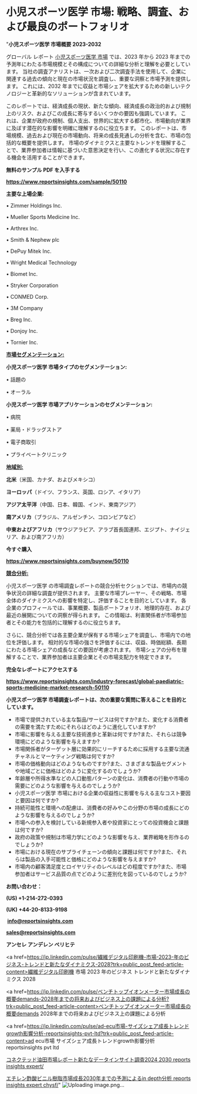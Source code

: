 # 小児スポーツ医学 市場: 戦略、調査、および最良のポートフォリオ

"<strong>小児スポーツ医学 市場概要 2023-2032</strong>

グローバル レポート <a href=https://www.reportsinsights.com/sample/50110>小児スポーツ医学 市場</a> では、2023 年から 2023 年までの予測年にわたる市場規模とその構成についての詳細な分析と理解を必要としています。 当社の調査アナリストは、一次および二次調査手法を使用して、企業に関連する過去の傾向と現在の市場状況を調査し、重要な洞察と市場予測を提供します。 これには、2032 年までに収益と市場シェアを拡大​​するための新しいテクノロジーと革新的なソリューションが含まれています。

このレポートでは、経済成長の現状、新たな傾向、経済成長の政治的および規制上のリスク、およびこの成長に寄与するいくつかの要因も強調しています。 これは、企業が政府の規制、個人支出、世界的に拡大する都市化、市場動向が業界に及ぼす潜在的な影響を明確に理解するのに役立ちます。 このレポートは、市場規模、過去および現在の市場動向、将来の成長見通しの分析を含む、市場の包括的な概要を提供します。 市場のダイナミクスと主要なトレンドを理解することで、業界参加者は情報に基づいた意思決定を行い、この進化する状況に存在する機会を活用することができます。

<strong><b>無料のサンプル PDF を入手する</b></strong>

<a href=https://www.reportsinsights.com/sample/50110><strong><u>https://www.reportsinsights.com/sample/50110</u></strong></a>

<strong>主要な上場企業:</strong>

• Zimmer Holdings  Inc.

• Mueller Sports Medicine Inc.

• Arthrex Inc.

• Smith & Nephew plc

• DePuy Mitek Inc.

• Wright Medical Technology

• Biomet  Inc.

• Stryker Corporation

• CONMED Corp.

• 3M Company

• Breg  Inc.

• Donjoy  Inc.

• Tornier  Inc.

<strong><u>市場セグメンテーション</u></strong><strong><u>:</u></strong>

<strong>小児スポーツ医学 市場タイプのセグメンテーション:</strong>

• 話題の

• オーラル

<strong>小児スポーツ医学 市場アプリケーションのセグメンテーション:</strong>

• 病院

• 薬局・ドラッグストア

• 電子商取引

• プライベートクリニック

<strong><u>地域別</u></strong><strong><u>:</u></strong>

<strong>北米</strong>（米国、カナダ、およびメキシコ）

<strong>ヨーロッパ</strong>（ドイツ、フランス、英国、ロシア、イタリア）

<strong>アジア太平洋</strong>（中国、日本、韓国、インド、東南アジア）

<strong>南アメリカ</strong>（ブラジル、アルゼンチン、コロンビアなど）

<strong>中東およびアフリカ</strong>（サウジアラビア、アラブ首長国連邦、エジプト、ナイジェリア、および南アフリカ）

<strong>今すぐ購入</strong>

<a href=https://www.reportsinsights.com/buynow/50110><strong><u>https://www.reportsinsights.com/buynow/50110</u></strong></a>

<strong><u>競合分析:</u></strong>

小児スポーツ医学 の市場調査レポートの競合分析セクションでは、市場内の競争状況の詳細な調査が提供されます。 主要な市場プレーヤー、その戦略、市場全体のダイナミクスへの影響を特定し、評価することを目的としています。 各企業のプロフィールでは、事業概要、製品ポートフォリオ、地理的存在、および最近の展開についての洞察が得られます。 この情報は、利害関係者が市場参加者とその能力を包括的に理解するのに役立ちます。

さらに、競合分析では各主要企業が保有する市場シェアを調査し、市場内での地位を評価します。 相対的な市場の強さを評価するには、収益、時価総額、長期にわたる市場シェアの成長などの要因が考慮されます。 市場シェアの分布を理解することで、業界参加者は主要企業とその市場支配力を特定できます。

<strong>完全なレポートにアクセスする</strong>

<a href=https://www.reportsinsights.com/industry-forecast/global-paediatric-sports-medicine-market-research-50110><strong><u><b>https://www.reportsinsights.com/industry-forecast/global-paediatric-sports-medicine-market-research-50110</b></u></strong></a>

<strong><b>小児スポーツ医学 市場調査レポートは、次の重要な質問に答えることを目的としています。</b></strong>
<ul>
  <li>市場で提供されている主な製品/サービスは何ですか?また、変化する消費者の需要を満たすためにそれらはどのように進化していますか?</li>
  <li>市場に影響を与える主要な技術進歩と革新は何ですか?また、それらは競争環境にどのような影響を与えますか?</li>
  <li>市場関係者がターゲット層に効果的にリーチするために採用する主要な流通チャネルとマーケティング戦略は何ですか?</li>
  <li>市場の価格動向はどのようなものですか?また、さまざまな製品セグメントや地域ごとに価格はどのように変化するのでしょうか?</li>
  <li>年齢層や所得水準などの人口動態パターンの変化は、消費者の行動や市場の需要にどのような影響を与えるのでしょうか?</li>
  <li>小児スポーツ医学 市場における企業の収益性に影響を与える主なコスト要因と要因は何ですか?</li>
  <li>持続可能性と環境への配慮は、消費者の好みやこの分野の市場の成長にどのような影響を与えるのでしょうか?</li>
  <li>市場への参入を検討している新規参入者や投資家にとっての投資機会と課題は何ですか?</li>
  <li>政府の政策や規制は市場力学にどのような影響を与え、業界戦略を形作るのでしょうか?</li>
  <li>市場における現在のサプライチェーンの傾向と課題は何ですか?また、それらは製品の入手可能性と価格にどのような影響を与えますか?</li>
  <li>市場内の顧客満足度とロイヤリティのレベルはどの程度ですか?また、市場参加者はサービス品質の点でどのように差別化を図っているのでしょうか?</li>
</ul>
<strong>お問い合わせ：</strong>

<strong>(US) +1-214-272-0393</strong>

<strong>(UK) +44-20-8133-9198</strong>

<strong> </strong><a href=info@reportsinsights.com><strong><u>info@reportsinsights.com</u></strong></a>

<a href=sales@reportsinsights.com><strong><u>sales@reportsinsights.com</u></strong></a>

<strong>アンセレ アンデレン ベリヒテ</strong>

<a href=https://jp.linkedin.com/pulse/繊維デジタル印刷機-市場-2023-年のビジネス-トレンドと新たなダイナミクス-2028?trk=public_post_feed-article-content>繊維デジタル印刷機 市場 2023 年のビジネス トレンドと新たなダイナミクス 2028</a>

<a href=https://jp.linkedin.com/pulse/ベンチトップイオンメーター市場成長の概要demands-2028年までの将来およびビジネス上の課題による分析?trk=public_post_feed-article-content>ベンチトップイオンメーター市場成長の概要demands 2028年までの将来およびビジネス上の課題による分析</a>

<a href=https://jp.linkedin.com/pulse/ad-ecu市場-サイズシェア成長トレンドgrowth影響分析-reportsinsights-pvt-ltd?trk=public_post_feed-article-content>ad ecu市場 サイズシェア成長トレンドgrowth影響分析 reportsinsights pvt ltd</a>

<a href=https://www.linkedin.com/pulse/コネクテッド油田市場レポート新たなデータインサイト調査2024-2030-reports-insights-expert/>コネクテッド油田市場レポート新たなデータインサイト調査2024 2030 reports insights expert/</a>

<a href=https://www.linkedin.com/pulse/エチレン酢酸ビニル樹脂市場成長2030年までの予測によるin-depth分析-reports-insights-expert-chysf/>エチレン酢酸ビニル樹脂市場成長2030年までの予測によるin depth分析 reports insights expert chysf/</a>"
![Uploading image.png…]()
